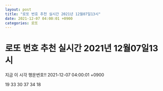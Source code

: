 ```yaml
---
layout: post
title: "로또 번호 추천 실시간 2021년 12월07일13시"
date: 2021-12-07 04:00:01 +0900
categories: 로또
---
```


# 로또 번호 추천 실시간 2021년 12월07일13시

지금 이 시각 행운번호!! 2021-12-07 04:00:01 +0900

 19  33  30  37  34  18 

